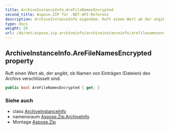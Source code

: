```yaml
---
title: ArchiveInstanceInfo.AreFileNamesEncrypted
second_title: Aspose.ZIP für .NET-API-Referenz
description: ArchiveInstanceInfo eigendom. Ruft einen Wert ab der angibt ob Namen von Einträgen Dateien des Archivs verschlüsselt sind.
type: docs
weight: 20
url: /de/net/aspose.zip.archiveinfo/archiveinstanceinfo/arefilenamesencrypted/
---
```

## ArchiveInstanceInfo.AreFileNamesEncrypted property

Ruft einen Wert ab, der angibt, ob Namen von Einträgen (Dateien) des Archivs verschlüsselt sind.

```csharp
public bool AreFileNamesEncrypted { get; }
```

### Siehe auch

* class [ArchiveInstanceInfo](../)
* namensraum [Aspose.Zip.ArchiveInfo](../../archiveinstanceinfo/)
* Montage [Aspose.Zip](../../../)


